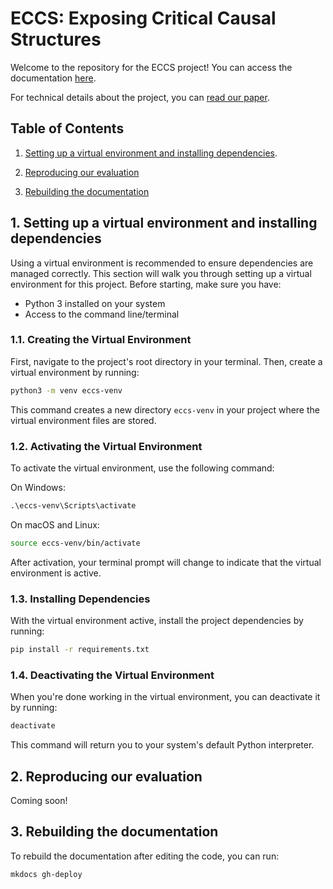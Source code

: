 # ECCS: Exposing Critical Causal Structures

Welcome to the repository for the ECCS project! You can access the documentation [here](https://mmarkakis.github.io/eccs/).

For technical details about the project, you can [read our paper](https://people.csail.mit.edu/markakis/papers/2024_ECCS.pdf). 

## Table of Contents

1. [Setting up a virtual environment and installing dependencies](#1-setting-up-a-virtual-environment-and-installing-dependencies).

2. [Reproducing our evaluation](#2-reproducing-our-evaluation)

3. [Rebuilding the documentation](#3-rebuilding-the-documentation)


## 1. Setting up a virtual environment and installing dependencies

Using a virtual environment is recommended to ensure dependencies are managed correctly. This section will walk you through setting up a virtual environment for this project. Before starting, make sure you have:

- Python 3 installed on your system
- Access to the command line/terminal


### 1.1. Creating the Virtual Environment

First, navigate to the project's root directory in your terminal. Then, create a virtual environment by running:

```bash
python3 -m venv eccs-venv
```

This command creates a new directory `eccs-venv` in your project where the virtual environment files are stored.

### 1.2. Activating the Virtual Environment

To activate the virtual environment, use the following command:

On Windows:
```cmd
.\eccs-venv\Scripts\activate
```

On macOS and Linux:
```bash
source eccs-venv/bin/activate
```

After activation, your terminal prompt will change to indicate that the virtual environment is active.

### 1.3. Installing Dependencies

With the virtual environment active, install the project dependencies by running:

``` bash
pip install -r requirements.txt
```

### 1.4. Deactivating the Virtual Environment
When you're done working in the virtual environment, you can deactivate it by running:

```bash
deactivate
```

This command will return you to your system's default Python interpreter.

## 2. Reproducing our evaluation

Coming soon! 

## 3. Rebuilding the documentation

To rebuild the documentation after editing the code, you can run:

```bash
mkdocs gh-deploy
```


